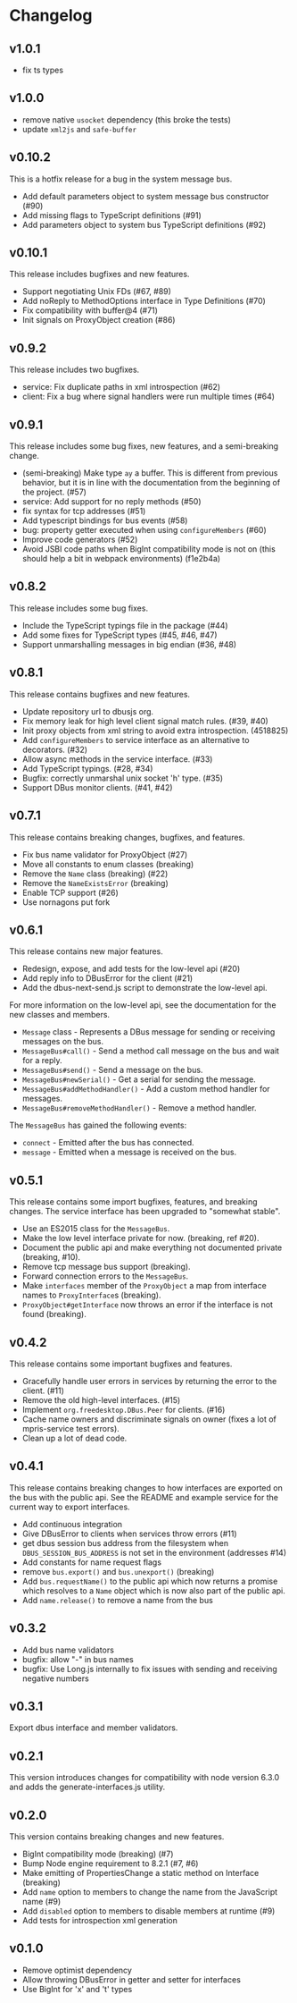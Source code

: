 # Changelog

## v1.0.1

* fix ts types

## v1.0.0

* remove native `usocket` dependency (this broke the tests)
* update `xml2js` and `safe-buffer`

## v0.10.2

This is a hotfix release for a bug in the system message bus.

* Add default parameters object to system message bus constructor (#90)
* Add missing flags to TypeScript definitions (#91)
* Add parameters object to system bus TypeScript definitions (#92)

## v0.10.1

This release includes bugfixes and new features.

* Support negotiating Unix FDs (#67, #89)
* Add noReply to MethodOptions interface in Type Definitions (#70)
* Fix compatibility with buffer@4 (#71)
* Init signals on ProxyObject creation (#86)

## v0.9.2

This release includes two bugfixes.

* service: Fix duplicate paths in xml introspection (#62)
* client: Fix a bug where signal handlers were run multiple times (#64)

## v0.9.1

This release includes some bug fixes, new features, and a semi-breaking change.

* (semi-breaking) Make type `ay` a buffer. This is different from previous behavior, but it is in line with the documentation from the beginning of the project. (#57)
* service: Add support for no reply methods (#50)
* fix syntax for tcp addresses (#51)
* Add typescript bindings for bus events (#58)
* bug: property getter executed when using `configureMembers` (#60)
* Improve code generators (#52)
* Avoid JSBI code paths when BigInt compatibility mode is not on (this should help a bit in webpack environments) (f1e2b4a)

## v0.8.2

This release includes some bug fixes.

* Include the TypeScript typings file in the package (#44)
* Add some fixes for TypeScript types (#45, #46, #47)
* Support unmarshalling messages in big endian (#36, #48)

## v0.8.1

This release contains bugfixes and new features.

* Update repository url to dbusjs org.
* Fix memory leak for high level client signal match rules. (#39, #40)
* Init proxy objects from xml string to avoid extra introspection. (4518825)
* Add `configureMembers` to service interface as an alternative to decorators. (#32)
* Allow async methods in the service interface. (#33)
* Add TypeScript typings. (#28, #34)
* Bugfix: correctly unmarshal unix socket 'h' type. (#35)
* Support DBus monitor clients. (#41, #42)

## v0.7.1

This release contains breaking changes, bugfixes, and features.

* Fix bus name validator for ProxyObject (#27)
* Move all constants to enum classes (breaking)
* Remove the `Name` class (breaking) (#22)
* Remove the `NameExistsError` (breaking)
* Enable TCP support (#26)
* Use nornagons put fork

## v0.6.1

This release contains new major features.

* Redesign, expose, and add tests for the low-level api (#20)
* Add reply info to DBusError for the client (#21)
* Add the dbus-next-send.js script to demonstrate the low-level api.

For more information on the low-level api, see the documentation for the new
classes and members.

* `Message` class - Represents a DBus message for sending or receiving messages on the bus.
* `MessageBus#call()` - Send a method call message on the bus and wait for a reply.
* `MessageBus#send()` - Send a message on the bus.
* `MessageBus#newSerial()` - Get a serial for sending the message.
* `MessageBus#addMethodHandler()` - Add a custom method handler for messages.
* `MessageBus#removeMethodHandler()` - Remove a method handler.

The `MessageBus` has gained the following events:

* `connect` - Emitted after the bus has connected.
* `message` - Emitted when a message is received on the bus.

## v0.5.1

This release contains some import bugfixes, features, and breaking changes. The
service interface has been upgraded to "somewhat stable".

* Use an ES2015 class for the `MessageBus`.
* Make the low level interface private for now. (breaking, ref #20).
* Document the public api and make everything not documented private (breaking, #10).
* Remove tcp message bus support (breaking).
* Forward connection errors to the `MessageBus`.
* Make `interfaces` member of the `ProxyObject` a map from interface names to `ProxyInterface`s (breaking).
* `ProxyObject#getInterface` now throws an error if the interface is not found (breaking).

## v0.4.2

This release contains some important bugfixes and features.

* Gracefully handle user errors in services by returning the error to the client. (#11)
* Remove the old high-level interfaces. (#15)
* Implement `org.freedesktop.DBus.Peer` for clients. (#16)
* Cache name owners and discriminate signals on owner (fixes a lot of mpris-service test errors).
* Clean up a lot of dead code.

## v0.4.1

This release contains breaking changes to how interfaces are exported on the bus with the public api. See the README and example service for the current way to export interfaces.

* Add continuous integration
* Give DBusError to clients when services throw errors (#11)
* get dbus session bus address from the filesystem when `DBUS_SESSION_BUS_ADDRESS` is not set in the environment (addresses #14)
* Add constants for name request flags
* remove `bus.export()` and `bus.unexport()` (breaking)
* Add `bus.requestName()` to the public api which now returns a promise which resolves to a `Name` object which is now also part of the public api.
* Add `name.release()` to remove a name from the bus

## v0.3.2

* Add bus name validators
* bugfix: allow "-" in bus names
* bugfix: Use Long.js internally to fix issues with sending and receiving negative numbers

## v0.3.1

Export dbus interface and member validators.

## v0.2.1

This version introduces changes for compatibility with node version 6.3.0 and adds the generate-interfaces.js utility.

## v0.2.0

This version contains breaking changes and new features.

* BigInt compatibility mode (breaking) (#7)
* Bump Node engine requirement to 8.2.1 (#7, #6)
* Make emitting of PropertiesChange a static method on Interface (breaking)
* Add `name` option to members to change the name from the JavaScript name (#9)
* Add `disabled` option to members to disable members at runtime (#9)
* Add tests for introspection xml generation

## v0.1.0

* Remove optimist dependency
* Allow throwing DBusError in getter and setter for interfaces
* Use BigInt for 'x' and 't' types
